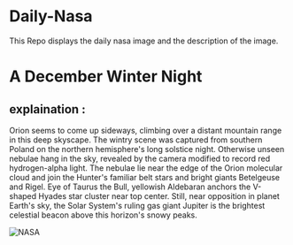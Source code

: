 # Daily-Nasa

This Repo displays the daily nasa image and the description of the image.

<!--NASA-->
# A December Winter Night
## explaination :

Orion seems to come up sideways, climbing over a distant mountain range in this deep skyscape. The wintry scene was captured from southern Poland on the northern hemisphere's long solstice night. Otherwise unseen nebulae hang in the sky, revealed by the camera modified to record red hydrogen-alpha light. The nebulae lie near the edge of the Orion molecular cloud and join the Hunter's familiar belt stars and bright giants Betelgeuse and Rigel. Eye of Taurus the Bull, yellowish Aldebaran anchors the V-shaped Hyades star cluster near top center. Still, near opposition in planet Earth's sky, the Solar System's ruling gas giant Jupiter is the brightest celestial beacon above this horizon's snowy peaks.

![NASA](https://apod.nasa.gov/apod/image/2412/bubak-poland1024.jpg)
<!--/NASA-->